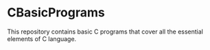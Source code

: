 # CBasicPrograms
This repository contains basic C programs that cover all the essential elements of C language. 
